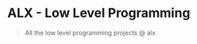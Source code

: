 <h1>ALX - Low Level Programming</h1>
<blockquote style]="color: blue;">
	All the low level programming projects @ alx
</blockquote>
